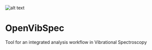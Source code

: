 ![alt text](https://github.com/arnrau/OpenVibSpec/docs/assets/img/vibspec_logo4b.png)
# OpenVibSpec
Tool for an integrated analysis workflow in Vibrational Spectroscopy
